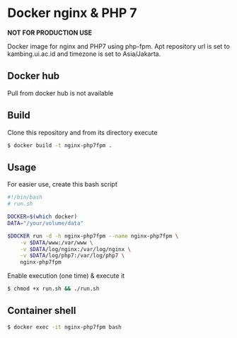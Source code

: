 # Docker nginx & PHP 7

**NOT FOR PRODUCTION USE**

Docker image for nginx and PHP7 using php-fpm. Apt repository url is set to kambing.ui.ac.id and timezone is set to Asia/Jakarta.

## Docker hub
Pull from docker hub is not available

## Build
Clone this repository and from its directory execute
```bash
$ docker build -t nginx-php7fpm .
```

## Usage
For easier use, create this bash script
```bash
#!/bin/bash
# run.sh

DOCKER=$(which docker)
DATA="/your/volume/data"

$DOCKER run -d -h nginx-php7fpm --name nginx-php7fpm \
    -v $DATA/www:/var/www \
    -v $DATA/log/nginx:/var/log/nginx \
    -v $DATA/log/php7:/var/log/php7 \
    nginx-php7fpm
```

Enable execution (one time) & execute it

```bash
$ chmod +x run.sh && ./run.sh
```

## Container shell
```bash
$ docker exec -it nginx-php7fpm bash
```
